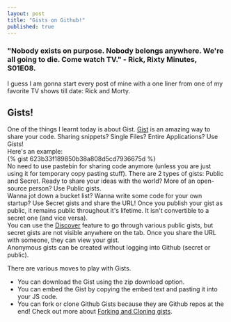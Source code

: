 ```yaml
---
layout: post
title: "Gists on Github!"
published: true
---
```


### "Nobody exists on purpose. Nobody belongs anywhere. We're all going to die. Come watch TV." - Rick, Rixty Minutes, S01E08.
I guess I am gonna start every post of mine with a one liner from one of my favorite TV shows till date: Rick and Morty.
## Gists!
One of the things I learnt today is about Gist. [Gist](https://gist.github.com/) is an amazing way to share your code. Sharing snippets? Single Files? Entire Applications? Use Gists!  
Here's an example:  
{% gist 623b33f189850b38a808d5cd7936675d %}  
No need to use pastebin for sharing code anymore (unless you are just using it for temporary copy pasting stuff).
There are 2 types of gists: Public and Secret. Ready to share your ideas with the world? More of an open-source person? Use Public gists.  
Wanna jot down a bucket list? Wanna write some code for your own startup? Use Secret gists and share the URL!
Once you publish your gist as public, it remains public throughout it's lifetime. It isn't convertible to a secret one (and vice versa).  
You can use the [Discover](https://gist.github.com/discover) feature to go through various public gists, but secret gists are not visible anywhere on the tab. Once you share the URL with someone, they can view your gist.  
Anonymous gists can be created without logging into Github (secret or public).  

There are various moves to play with Gists.
- You can download the Gist using the zip download option.
- You can embed the Gist by copying the embed text and pasting it into your JS code.
- You can fork or clone Github Gists because they are Github repos at the end! Check out more about [Forking and Cloning gists](https://help.github.com/articles/forking-and-cloning-gists/).



